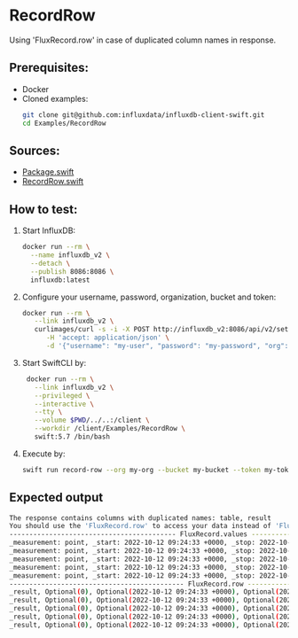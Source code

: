 # RecordRow

Using 'FluxRecord.row' in case of duplicated column names in response.

## Prerequisites:
- Docker
- Cloned examples:
   ```bash
   git clone git@github.com:influxdata/influxdb-client-swift.git
   cd Examples/RecordRow
   ```

## Sources:
- [Package.swift](/Examples/RecordRow/Package.swift)
- [RecordRow.swift](/Examples/RecordRow/Sources/RecordRow/RecordRow.swift)

## How to test:
1. Start InfluxDB:
    ```bash
    docker run --rm \
      --name influxdb_v2 \
      --detach \
      --publish 8086:8086 \
      influxdb:latest
    ```
2. Configure your username, password, organization, bucket and token:
   ```bash
   docker run --rm \
      --link influxdb_v2 \
      curlimages/curl -s -i -X POST http://influxdb_v2:8086/api/v2/setup \
         -H 'accept: application/json' \
         -d '{"username": "my-user", "password": "my-password", "org": "my-org", "bucket": "my-bucket", "token": "my-token"}'
   ```
3. Start SwiftCLI by:
   ```bash
    docker run --rm \
      --link influxdb_v2 \
      --privileged \
      --interactive \
      --tty \
      --volume $PWD/../..:/client \
      --workdir /client/Examples/RecordRow \
      swift:5.7 /bin/bash
   ```
4. Execute by:
   ```bash
   swift run record-row --org my-org --bucket my-bucket --token my-token --url http://influxdb_v2:8086
   ```

## Expected output

```bash
The response contains columns with duplicated names: table, result
You should use the 'FluxRecord.row' to access your data instead of 'FluxRecord.values' dictionary.
------------------------------------------ FluxRecord.values ------------------------------------------
_measurement: point, _start: 2022-10-12 09:24:33 +0000, _stop: 2022-10-12 09:25:33 +0000, _time: 2022-10-12 09:25:33 +0000, result: 1.0, table: my-table
_measurement: point, _start: 2022-10-12 09:24:33 +0000, _stop: 2022-10-12 09:25:33 +0000, _time: 2022-10-12 09:25:33 +0000, result: 2.0, table: my-table
_measurement: point, _start: 2022-10-12 09:24:33 +0000, _stop: 2022-10-12 09:25:33 +0000, _time: 2022-10-12 09:25:33 +0000, result: 3.0, table: my-table
_measurement: point, _start: 2022-10-12 09:24:33 +0000, _stop: 2022-10-12 09:25:33 +0000, _time: 2022-10-12 09:25:33 +0000, result: 4.0, table: my-table
_measurement: point, _start: 2022-10-12 09:24:33 +0000, _stop: 2022-10-12 09:25:33 +0000, _time: 2022-10-12 09:25:33 +0000, result: 5.0, table: my-table
-------------------------------------------- FluxRecord.row -------------------------------------------
_result, Optional(0), Optional(2022-10-12 09:24:33 +0000), Optional(2022-10-12 09:25:33 +0000), Optional(2022-10-12 09:25:33 +0000), point, Optional(1.0), my-table
_result, Optional(0), Optional(2022-10-12 09:24:33 +0000), Optional(2022-10-12 09:25:33 +0000), Optional(2022-10-12 09:25:33 +0000), point, Optional(2.0), my-table
_result, Optional(0), Optional(2022-10-12 09:24:33 +0000), Optional(2022-10-12 09:25:33 +0000), Optional(2022-10-12 09:25:33 +0000), point, Optional(3.0), my-table
_result, Optional(0), Optional(2022-10-12 09:24:33 +0000), Optional(2022-10-12 09:25:33 +0000), Optional(2022-10-12 09:25:33 +0000), point, Optional(4.0), my-table
_result, Optional(0), Optional(2022-10-12 09:24:33 +0000), Optional(2022-10-12 09:25:33 +0000), Optional(2022-10-12 09:25:33 +0000), point, Optional(5.0), my-table

```
